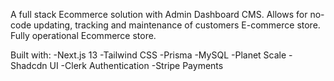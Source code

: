 A full stack Ecommerce solution with Admin Dashboard CMS. Allows for no-code updating, tracking and maintenance of customers E-commerce store. Fully operational Ecommerce store. 

Built with:
-Next.js 13
-Tailwind CSS
-Prisma 
-MySQL 
-Planet Scale 
-Shadcdn UI
-Clerk Authentication
-Stripe Payments
